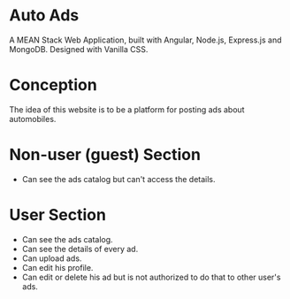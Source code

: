 # Auto Ads
A MEAN Stack Web Application, built with Angular, Node.js, Express.js and MongoDB. Designed with Vanilla CSS.

# Conception
The idea of this website is to be a platform for posting ads about automobiles.

# Non-user (guest) Section
- Can see the ads catalog but can't access the details.

# User Section
- Can see the ads catalog.
- Can see the details of every ad.
- Can upload ads.
- Can edit his profile.
- Can edit or delete his ad but is not authorized to do that to other user's ads.
